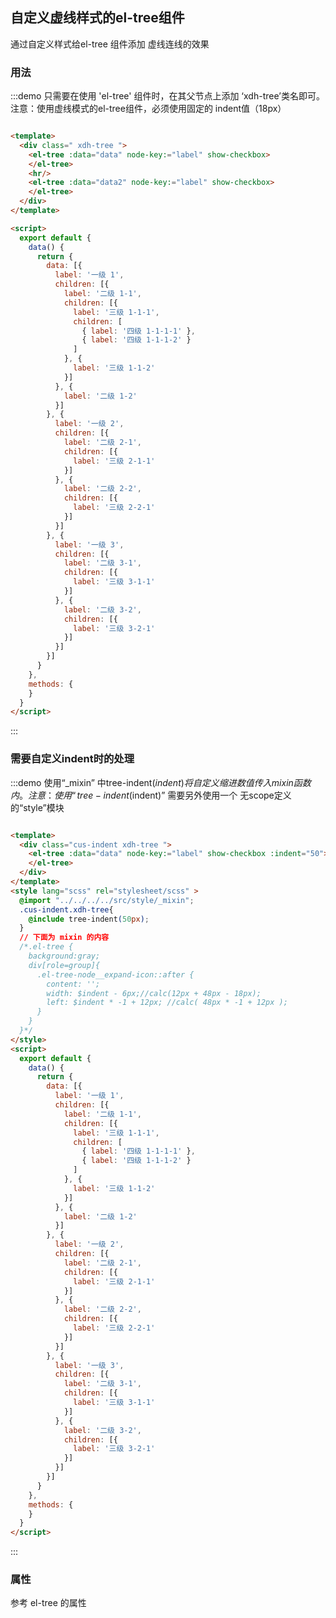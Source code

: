 <script>
  export default {
    data() {
      return {
        data: [
          {
            label: '一级 1',
            children: [{
              label: '二级 1-1',
              children: [{
                label: '三级 1-1-1',
                children: [
                  { label: '四级 1-1-1-1' },
                  { label: '四级 1-1-1-2' }
                ]
              }, {
                label: '三级 1-1-2'
              }]
            }, {
              label: '二级 1-2'
            }]
          }, {
            label: '一级 2',
            children: [{
              label: '二级 2-1',
              children: [{
                label: '三级 2-1-1'
              }]
            }, {
              label: '二级 2-2',
              children: [{
                label: '三级 2-2-1'
              }]
            }]
          }, {
            label: '一级 3',
            children: [{
              label: '二级 3-1',
              children: [{
                label: '三级 3-1-1'
              }]
            }, {
              label: '二级 3-2',
              children: [{
                label: '三级 3-2-1'
              }]
            }]
          }
        ],
        data2: [
          {
            label: '一级 1',
            children: [
              {
                label: '二级 1-1',
                children: [
                  {
                    label: '三级 1-1-1',
                    children: [
                      {
                        label: '四级 1-1-1-1',
                        children: [
                          {
                            label: '五级 1-1-1-1-1'
                          },
                          {
                            label: '五级 1-1-1-1-2',
                            children: [
                              { label: '六级 1-1-1-1-1-1' },
                              { label: '六级 1-1-1-1-1-2' },
                              { label: '六级 1-1-1-1-1-3' }
                            ]
                          },
                          {
                            label: '五级 1-1-1-1-3'
                          },
                          {
                            label: '五级 1-1-1-1-4'
                          }
                        ]
                      },
                      {
                        label: '四级 1-1-1-2'
                      }
                    ]
                  },
                  {
                    label: '三级 1-1-2'
                  },
                  {
                    label: '三级 1-1-3',
                    children: [
                      {
                        label: '四级 1-1-1-1'
                      },
                      {
                        label: '四级 1-1-1-1',
                        children: [
                          {
                            label: '五级 1-1-1-1-1'
                          },
                          {
                            label: '五级 1-1-1-1-2',
                            children: [
                              { label: '六级 1-1-1-1-1-1' },
                              { label: '六级 1-1-1-1-1-2' },
                              { label: '六级 1-1-1-1-1-3' }
                            ]
                          },
                          {
                            label: '五级 1-1-1-1-3'
                          },
                          {
                            label: '五级 1-1-1-1-4'
                          }
                        ]
                      }
                      // {
                      //   label: '四级 1-1-1-2'
                      // }
                    ]
                  },
                  {
                    label: '三级 1-1-4'
                  }
                ]
              }
            ]
          },
          {
            label: '一级 2'
          }
        ]
      }
    },
    methods: {
    }
  }
</script>

## 自定义虚线样式的el-tree组件

通过自定义样式给el-tree 组件添加 虚线连线的效果

### 用法

:::demo  只需要在使用 'el-tree' 组件时，在其父节点上添加 ‘xdh-tree’类名即可。注意：使用虚线模式的el-tree组件，必须使用固定的 indent值（18px）
```html

<template>
  <div class=" xdh-tree ">
    <el-tree :data="data" node-key:="label" show-checkbox>
    </el-tree>
    <hr/>
    <el-tree :data="data2" node-key:="label" show-checkbox>
    </el-tree>
  </div>
</template>

<script>
  export default {
    data() {
      return {
        data: [{
          label: '一级 1',
          children: [{
            label: '二级 1-1',
            children: [{
              label: '三级 1-1-1',
              children: [
                { label: '四级 1-1-1-1' },
                { label: '四级 1-1-1-2' }
              ]
            }, {
              label: '三级 1-1-2'
            }]
          }, {
            label: '二级 1-2'
          }]
        }, {
          label: '一级 2',
          children: [{
            label: '二级 2-1',
            children: [{
              label: '三级 2-1-1'
            }]
          }, {
            label: '二级 2-2',
            children: [{
              label: '三级 2-2-1'
            }]
          }]
        }, {
          label: '一级 3',
          children: [{
            label: '二级 3-1',
            children: [{
              label: '三级 3-1-1'
            }]
          }, {
            label: '二级 3-2',
            children: [{
              label: '三级 3-2-1'
            }]
          }]
        }]
      }
    },
    methods: {
    }
  }
</script>
```
:::

### 需要自定义indent时的处理
:::demo 使用“_mixin” 中tree-indent($indent) 将自定义缩进数值传入mixin函数内。注意：使用“tree-indent($indent)” 需要另外使用一个 无scope定义的“style”模块
```html

<template>
  <div class="cus-indent xdh-tree ">
    <el-tree :data="data" node-key:="label" show-checkbox :indent="50">
    </el-tree>
  </div>
</template>
<style lang="scss" rel="stylesheet/scss" >
  @import "../../../../src/style/_mixin";
  .cus-indent.xdh-tree{
    @include tree-indent(50px);
  }
  // 下面为 mixin 的内容
  /*.el-tree {
    background:gray;
    div[role=group]{
      .el-tree-node__expand-icon::after {
        content: '';
        width: $indent - 6px;//calc(12px + 48px - 18px);
        left: $indent * -1 + 12px; //calc( 48px * -1 + 12px );
      }
    }
  }*/
</style>
<script>
  export default {
    data() {
      return {
        data: [{
          label: '一级 1',
          children: [{
            label: '二级 1-1',
            children: [{
              label: '三级 1-1-1',
              children: [
                { label: '四级 1-1-1-1' },
                { label: '四级 1-1-1-2' }
              ]
            }, {
              label: '三级 1-1-2'
            }]
          }, {
            label: '二级 1-2'
          }]
        }, {
          label: '一级 2',
          children: [{
            label: '二级 2-1',
            children: [{
              label: '三级 2-1-1'
            }]
          }, {
            label: '二级 2-2',
            children: [{
              label: '三级 2-2-1'
            }]
          }]
        }, {
          label: '一级 3',
          children: [{
            label: '二级 3-1',
            children: [{
              label: '三级 3-1-1'
            }]
          }, {
            label: '二级 3-2',
            children: [{
              label: '三级 3-2-1'
            }]
          }]
        }]
      }
    },
    methods: {
    }
  }
</script>

```
:::
### 属性
参考 el-tree 的属性
<!--
| 参数 | 说明 | 类型 | 可选值 | 默认值 |
|----|----|----|----|----|
| data | 树数据数组 | Array | - | - |
| node-key | 每个树节点用来作为唯一标识的属性，整棵树应该是唯一的 | String | - | - |
| props | 配置选项，具体看下表 | Object | - | - |
| show-checkbox | 是否启用多选 | Boolean | - | true |
| value | 当前的值, 多选是数组 | Array/String | - | - |
| show-clear-btn | 显示清空选择按钮 | Boolean | - | true |
| show-ok-btn | 显示确定按钮 | Boolean | - | true |
| placeholder | 输入框显示的占位文本, 单选是有效 | String | - | true |

-->
